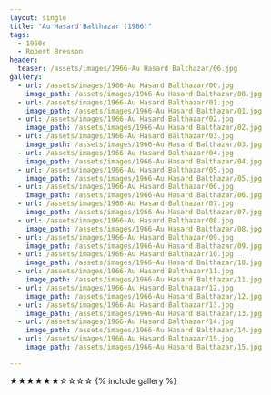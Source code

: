 ```yaml
---
layout: single
title: "Au Hasard Balthazar (1966)"
tags:
  - 1960s 
  - Robert Bresson
header:
  teaser: /assets/images/1966-Au Hasard Balthazar/06.jpg
gallery:
  - url: /assets/images/1966-Au Hasard Balthazar/00.jpg
    image_path: /assets/images/1966-Au Hasard Balthazar/00.jpg  
  - url: /assets/images/1966-Au Hasard Balthazar/01.jpg
    image_path: /assets/images/1966-Au Hasard Balthazar/01.jpg
  - url: /assets/images/1966-Au Hasard Balthazar/02.jpg
    image_path: /assets/images/1966-Au Hasard Balthazar/02.jpg
  - url: /assets/images/1966-Au Hasard Balthazar/03.jpg
    image_path: /assets/images/1966-Au Hasard Balthazar/03.jpg
  - url: /assets/images/1966-Au Hasard Balthazar/04.jpg
    image_path: /assets/images/1966-Au Hasard Balthazar/04.jpg
  - url: /assets/images/1966-Au Hasard Balthazar/05.jpg
    image_path: /assets/images/1966-Au Hasard Balthazar/05.jpg
  - url: /assets/images/1966-Au Hasard Balthazar/06.jpg
    image_path: /assets/images/1966-Au Hasard Balthazar/06.jpg
  - url: /assets/images/1966-Au Hasard Balthazar/07.jpg
    image_path: /assets/images/1966-Au Hasard Balthazar/07.jpg
  - url: /assets/images/1966-Au Hasard Balthazar/08.jpg
    image_path: /assets/images/1966-Au Hasard Balthazar/08.jpg
  - url: /assets/images/1966-Au Hasard Balthazar/09.jpg
    image_path: /assets/images/1966-Au Hasard Balthazar/09.jpg
  - url: /assets/images/1966-Au Hasard Balthazar/10.jpg
    image_path: /assets/images/1966-Au Hasard Balthazar/10.jpg
  - url: /assets/images/1966-Au Hasard Balthazar/11.jpg
    image_path: /assets/images/1966-Au Hasard Balthazar/11.jpg
  - url: /assets/images/1966-Au Hasard Balthazar/12.jpg
    image_path: /assets/images/1966-Au Hasard Balthazar/12.jpg
  - url: /assets/images/1966-Au Hasard Balthazar/13.jpg
    image_path: /assets/images/1966-Au Hasard Balthazar/13.jpg
  - url: /assets/images/1966-Au Hasard Balthazar/14.jpg
    image_path: /assets/images/1966-Au Hasard Balthazar/14.jpg
  - url: /assets/images/1966-Au Hasard Balthazar/15.jpg
    image_path: /assets/images/1966-Au Hasard Balthazar/15.jpg

---
```

★★★★★★☆☆☆☆
{% include gallery %}
